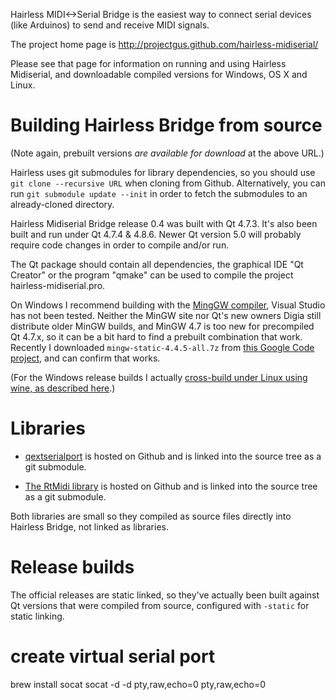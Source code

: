 Hairless MIDI<->Serial Bridge is the easiest way to connect serial devices (like Arduinos) to send and receive MIDI signals.

The project home page is http://projectgus.github.com/hairless-midiserial/

Please see that page for information on running and using Hairless Midiserial, and downloadable compiled versions for Windows, OS X and Linux.

# Building Hairless Bridge from source

(Note again, prebuilt versions *are available for download* at the above URL.)

Hairless uses git submodules for library dependencies, so you should use `git clone --recursive URL` when cloning from Github. Alternatively, you can run `git submodule update --init` in order to fetch the submodules to an already-cloned directory.

Hairless Midiserial Bridge release 0.4 was built with Qt 4.7.3. It's also been built and run under Qt 4.7.4 & 4.8.6. Newer Qt version 5.0 will probably require code changes in order to compile and/or run.

The Qt package should contain all dependencies, the graphical IDE "Qt Creator" or the program "qmake" can be used to compile the project hairless-midiserial.pro.

On Windows I recommend building with the [MingGW compiler](http://www.mingw.org/), Visual Studio has not been tested. Neither the MinGW site nor Qt's new owners Digia still distribute older MinGW builds, and MinGW 4.7 is too new for precompiled Qt 4.7.x, so it can be a bit hard to find a prebuilt combination that work. Recently I downloaded `mingw-static-4.4.5-all.7z` from [this Google Code project](https://code.google.com/p/qp-gcc/downloads/list), and can confirm that works.

(For the Windows release builds I actually [cross-build under Linux using wine, as described here](http://projectgus.com/2011/09/developing-qt-apps-for-windows-using-linux-wine/).)

# Libraries

* [qextserialport](https://code.google.com/p/qextserialport/) is hosted on Github and is linked into the source tree as a git submodule.

* [The RtMidi library](https://github.com/thestk/rtmidi) is hosted on Github and is linked into the source tree as a git submodule.

Both libraries are small so they compiled as source files directly into Hairless Bridge, not linked as libraries.

# Release builds

The official releases are static linked, so they've actually been built against Qt versions that were compiled from source, configured with `-static` for static linking.

# create virtual serial port

brew install socat
socat -d -d pty,raw,echo=0 pty,raw,echo=0 
